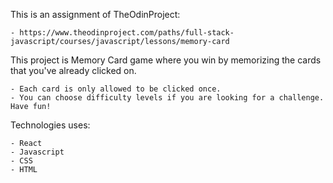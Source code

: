 This is an assignment of TheOdinProject:

    - https://www.theodinproject.com/paths/full-stack-javascript/courses/javascript/lessons/memory-card

This project is Memory Card game where you win by memorizing the cards that you've already clicked on.

    - Each card is only allowed to be clicked once.
    - You can choose difficulty levels if you are looking for a challenge. Have fun!  

 Technologies uses:

    - React
    - Javascript
    - CSS
    - HTML
